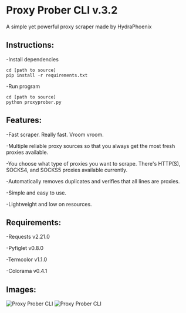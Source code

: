 # Proxy Prober CLI v.3.2

A simple yet powerful proxy scraper made by HydraPhoenix

## Instructions:

-Install dependencies
```
cd [path to source]
pip install -r requirements.txt
```

-Run program
```
cd [path to source]
python proxyprober.py
```

## Features:

-Fast scraper. Really fast. Vroom vroom.

-Multiple reliable proxy sources so that you always get the most fresh proxies available.

-You choose what type of proxies you want to scrape. There's HTTP(S), SOCKS4, and SOCKS5 proxies available currently.

-Automatically removes duplicates and verifies that all lines are proxies.

-Simple and easy to use.

-Lightweight and low on resources.


## Requirements: 

-Requests v2.21.0  

-Pyfiglet v0.8.0  

-Termcolor v1.1.0  

-Colorama v0.4.1  

## Images:


![Proxy Prober CLI](https://github.com/HydraPhoenix/proxy-prober-cli/raw/master/titlescreen.png "Proxy Prober CLI v3.2")
![Proxy Prober CLI](https://github.com/HydraPhoenix/proxy-prober-cli/raw/master/scrapescreen.png "Proxy Prober CLI v3.2")
